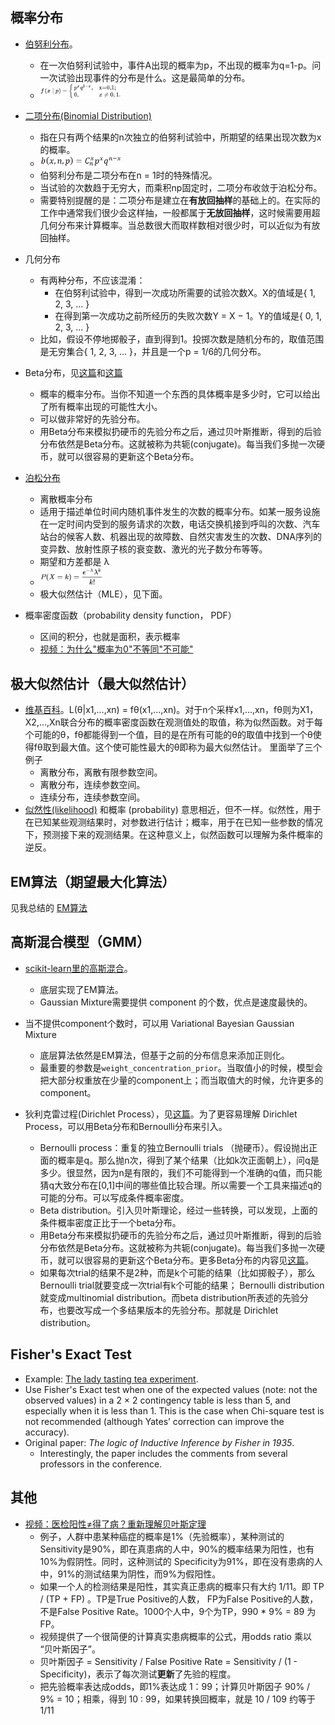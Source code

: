 
## 概率分布
* [伯努利分布](https://zhuanlan.zhihu.com/p/24692791)。
  * 在一次伯努利试验中，事件A出现的概率为p，不出现的概率为q=1-p。问一次试验出现事件的分布是什么。这是最简单的分布。
  * <img width="130" alt="Bernoulli Distribution" style="margin:auto;" src="./images/bernoulli.svg">
* [二项分布(Binomial Distribution)](https://zhuanlan.zhihu.com/p/24692791)
  * 指在只有两个结果的n次独立的伯努利试验中，所期望的结果出现次数为x的概率。
  *  <img width="130" alt="Binomial Distribution" style="margin:auto;" src="./images/binomial.png">
  * 伯努利分布是二项分布在n = 1时的特殊情况。
  * 当试验的次数趋于无穷大，而乘积np固定时，二项分布收敛于泊松分布。
  * 需要特别提醒的是：二项分布是建立在**有放回抽样**的基础上的。在实际的工作中通常我们很少会这样抽，一般都属于**无放回抽样**，这时候需要用超几何分布来计算概率。当总数很大而取样数相对很少时，可以近似为有放回抽样。
* 几何分布
  * 有两种分布，不应该混淆：
    * 在伯努利试验中，得到一次成功所需要的试验次数X。X的值域是{ 1, 2, 3, ... }
    * 在得到第一次成功之前所经历的失败次数Y = X − 1。Y的值域是{ 0, 1, 2, 3, ... }
  * 比如，假设不停地掷骰子，直到得到1。投掷次数是随机分布的，取值范围是无穷集合{ 1, 2, 3, ... }，并且是一个p = 1/6的几何分布。
* Beta分布，见[这篇](https://www.zhihu.com/question/30269898)和[这篇](https://www.zhihu.com/question/30269898/answer/123261564)
  * 概率的概率分布。当你不知道一个东西的具体概率是多少时，它可以给出了所有概率出现的可能性大小。
  * 可以做非常好的先验分布。
  * 用Beta分布来模拟扔硬币的先验分布之后，通过贝叶斯推断，得到的后验分布依然是Beta分布。这就被称为共轭(conjugate)。每当我们多抛一次硬币，就可以很容易的更新这个Beta分布。

* [泊松分布](https://en.wikipedia.org/wiki/Poisson_distribution)
  * 离散概率分布
  * 适用于描述单位时间内随机事件发生的次数的概率分布。如某一服务设施在一定时间内受到的服务请求的次数，电话交换机接到呼叫的次数、汽车站台的候客人数、机器出现的故障数、自然灾害发生的次数、DNA序列的变异数、放射性原子核的衰变数、激光的光子数分布等等。
  * 期望和方差都是 λ
  * <img width="100" alt="poisson equation" style="margin:auto;" src="./images/poisson.svg">
  * 极大似然估计（MLE），见下面。
* 概率密度函数（probability density function， PDF）
  * 区间的积分，也就是面积，表示概率
  * [视频：为什么"概率为0"不等同"不可能"](https://www.bilibili.com/video/BV1ga4y147sC)

## 极大似然估计（最大似然估计）
* [维基百科](https://zh.wikipedia.org/wiki/%E6%9C%80%E5%A4%A7%E4%BC%BC%E7%84%B6%E4%BC%B0%E8%AE%A1)。L(θ|x1,...,xn) = fθ(x1,...,xn)。对于n个采样x1,...,xn，fθ则为X1，X2,...,Xn联合分布的概率密度函数在观测值处的取值，称为似然函数。对于每个可能的θ，fθ都能得到一个值，目的是在所有可能的θ的取值中找到一个θ使得fθ取到最大值。这个使可能性最大的θ即称为最大似然估计。 里面举了三个例子
  * 离散分布，离散有限参数空间。
  * 离散分布，连续参数空间。
  * 连续分布，连续参数空间。
* [似然性(likelihood)](https://zh.wikipedia.org/wiki/%E4%BC%BC%E7%84%B6%E5%87%BD%E6%95%B0) 和概率 (probability) 意思相近，但不一样。似然性，用于在已知某些观测结果时，对参数进行估计；概率，用于在已知一些参数的情况下，预测接下来的观测结果。在这种意义上，似然函数可以理解为条件概率的逆反。

## EM算法（期望最大化算法）
见我总结的 [EM算法](./EM.md)

## 高斯混合模型（GMM）
* [scikit-learn里的高斯混合](https://scikit-learn.org/stable/modules/mixture.html)。
  * 底层实现了EM算法。
  * Gaussian Mixture需要提供 component 的个数，优点是速度最快的。

* 当不提供component个数时，可以用 Variational Bayesian Gaussian Mixture
  * 底层算法依然是EM算法，但基于之前的分布信息来添加正则化。
  * 最重要的参数是`weight_concentration_prior`。当取值小的时候，模型会把大部分权重放在少量的component上；而当取值大的时候，允许更多的component。

* 狄利克雷过程(Dirichlet Process），见[这篇](https://www.zhihu.com/question/26751755)。为了更容易理解 Dirichlet Process，可以用Beta分布和Bernoulli分布来引入。
  * Bernoulli process：重复的独立Bernoulli trials （抛硬币）。假设抛出正面的概率是q。那么抛n次，得到了某个结果（比如k次正面朝上），问q是多少。很显然，因为n是有限的，我们不可能得到一个准确的q值，而只能猜q大致分布在[0,1]中间的哪些值比较合理。所以需要一个工具来描述q的可能的分布。可以写成条件概率密度。
  * Beta distribution。引入贝叶斯理论，经过一些转换，可以发现，上面的条件概率密度正比于一个beta分布。
  * 用Beta分布来模拟扔硬币的先验分布之后，通过贝叶斯推断，得到的后验分布依然是Beta分布。这就被称为共轭(conjugate)。每当我们多抛一次硬币，就可以很容易的更新这个Beta分布。更多Beta分布的内容见[这篇](https://www.zhihu.com/question/30269898)。
  * 如果每次trial的结果不是2种，而是k个可能的结果（比如掷骰子），那么Bernoulli trial就要变成一次trial有k个可能的结果； Bernoulli distribution就变成multinomial distribution。而beta distribution所表述的先验分布，也要改写成一个多结果版本的先验分布。那就是 Dirichlet distribution。


## Fisher's Exact Test
* Example: [The lady tasting tea experiment](https://brainder.org/2015/08/23/the-lady-tasting-tea-and-fishers-exact-test/).
* Use Fisher's Exact test when one of the expected values (note: not the observed values) in a 2 × 2 contingency table is less than 5, and especially when it is less than 1. This is the case when Chi-square test is not recommended (although Yates’ correction can improve the accuracy).
* Original paper: *The logic of Inductive Inference by Fisher in 1935*.
  * Interestingly, the paper includes the comments from several professors in the conference.

## 其他
* [视频：医检阳性≠得了病？重新理解贝叶斯定理](https://www.bilibili.com/video/BV1Ei4y1F72M)
  * 例子，人群中患某种癌症的概率是1%（先验概率），某种测试的 Sensitivity是90%，即在真患病的人中，90%的概率结果为阳性，也有10%为假阴性。同时，这种测试的 Specificity为91%，即在没有患病的人中，91%的测试结果为阴性，而9%为假阳性。
  * 如果一个人的检测结果是阳性，其实真正患病的概率只有大约 1/11。即 TP / (TP + FP) 。TP是True Positive的人数， FP为False Positive的人数，不是False Positive Rate。1000个人中，9个为TP，990 * 9% = 89 为FP。
  * 视频提供了一个很简便的计算真实患病概率的公式，用odds ratio 乘以 “贝叶斯因子”。
  * 贝叶斯因子 = Sensitivity / False Positive Rate = Sensitivity / (1 - Specificity)，表示了每次测试**更新**了先验的程度。
  * 把先验概率表达成odds，即1%表达成 1：99；计算贝叶斯因子 90% / 9% = 10；相乘，得到 10 : 99，如果转换回概率，就是 10 / 109 约等于 1/11